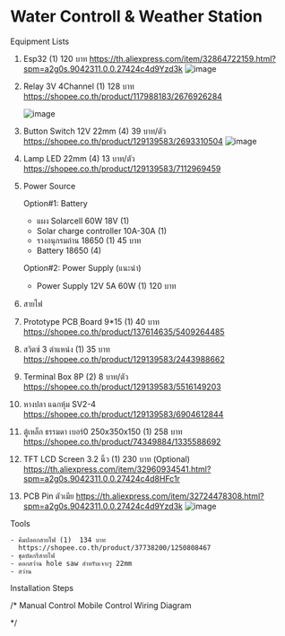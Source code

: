 # Water Controll & Weather Station

    

    


Equipment Lists
1. Esp32                  (1) 120 บาท
    https://th.aliexpress.com/item/32864722159.html?spm=a2g0s.9042311.0.0.27424c4d9Yzd3k
    ![image](https://user-images.githubusercontent.com/45023260/79830663-1bbc8f80-83d0-11ea-9492-b7a6209d60a1.png)
    
2. Relay 3V 4Channel      (1) 128 บาท
    https://shopee.co.th/product/117988183/2676926284
    
    ![image](https://user-images.githubusercontent.com/45023260/79830751-4870a700-83d0-11ea-98da-fbcd80382301.png)


3. Button Switch 12V 22mm     (4) 39 บาท/ตัว
    https://shopee.co.th/product/129139583/2693310504
    ![image](https://user-images.githubusercontent.com/45023260/79830847-7950dc00-83d0-11ea-9894-2c1c5df8d657.png)
    
    
4. Lamp LED 22mm           (4)  13 บาท/ตัว
    https://shopee.co.th/product/129139583/7112969459
5. Power Source

    Option#1: Battery
      - แผง Solarcell 60W 18V   (1)
      - Solar charge controller 10A-30A (1)
      - รางอนุกรมถ่าน 18650     (1) 45 บาท
      - Battery 18650         (4)  
      
    Option#2: Power Supply (แนะนำ)
      - Power Supply 12V 5A 60W (1) 120 บาท
        
6. สายไฟ
7. Prototype PCB ฺBoard 9*15 (1) 40 บาท
      https://shopee.co.th/product/137614635/5409264485
8. สวิตซ์ 3 ตำแหน่ง (1) 35 บาท
      https://shopee.co.th/product/129139583/2443988662
9. Terminal Box 8P (2) 8 บาท/ตัว
      https://shopee.co.th/product/129139583/5516149203
10. หางปลา แฉกหุ้ม SV2-4
      https://shopee.co.th/product/129139583/6904612844
11. ตู้เหล็ก ธรรมดา เบอร์0 250x350x150  (1) 258 บาท
      https://shopee.co.th/product/74349884/1335588692
12. TFT LCD Screen 3.2 นิ้ว (1) 230 บาท (Optional)
      https://th.aliexpress.com/item/32960934541.html?spm=a2g0s.9042311.0.0.27424c4d8HFc1r
13. PCB Pin ตัวเมีย
      https://th.aliexpress.com/item/32724478308.html?spm=a2g0s.9042311.0.0.27424c4d9Yzd3k
      ![image](https://user-images.githubusercontent.com/45023260/79547143-b578f980-80bd-11ea-8824-3844270ea216.png)
      

      
Tools

    - คีมปลอกสายไฟ (1)  134 บาท
      https://shopee.co.th/product/37738200/1250808467
    - ชุดบัดกรีสายไฟ
    - ดอกสว่่าน hole saw สำหรับเจาะรู 22mm
    - สว่าน
    

Installation Steps

/* Manual Control
Mobile Control
  Wiring Diagram
  
*/
